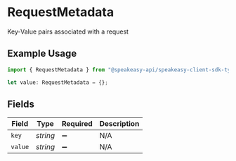 # RequestMetadata

Key-Value pairs associated with a request

## Example Usage

```typescript
import { RequestMetadata } from "@speakeasy-api/speakeasy-client-sdk-typescript/sdk/models/shared";

let value: RequestMetadata = {};
```

## Fields

| Field              | Type               | Required           | Description        |
| ------------------ | ------------------ | ------------------ | ------------------ |
| `key`              | *string*           | :heavy_minus_sign: | N/A                |
| `value`            | *string*           | :heavy_minus_sign: | N/A                |